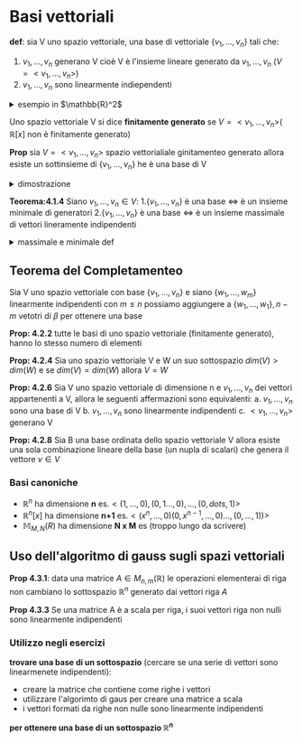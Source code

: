 # Basi vettoriali

 **def**: sia V uno spazio vettoriale, una base di vettoriale $\{v_1,\dots,v_n\}$ tali che:
 1. $v_1,\dots,v_n$ generano V  cioè V è l'insieme lineare generato da $v_1,\dots,v_n$ ($V=<v_1,\dots,v_n>$)
 1. $v_1,\dots,v_n$ sono linearmente indiependenti
 
<details>
<summary>
esempio in $\mathbb{R}^2$
</summary>

$v_1=(1,0)$,$v_2=(0,1)$
sono lineramente indiependenti perche sono multiplo dell'altro e generano $\mathbb{R}^2$

</details>


Uno spazio vettoriale V si dice **finitamente generato** se $V= <v_1,\dots,v_n>$( $\mathbb{R}[x]$ non è finitamente generato)



**Prop** sia $V=<v_1,\dots,v_n>$ spazio vettorialiale ginitamenteo generato allora esiste un sottinsieme di $\{v_1,\dots,v_n\}$ he è una base di V

<details>
<summary>
dimostrazione
</summary>

Se $v_1,\dots,v_n$ sono indipendenti $\{v_1,\dots,v_n\}$ sono una base se sono dipendenti per la prop  uno di essi è combinazione lineare degli altre sia $v_k$)

Prop 3.1.8 : $<v_1,\dots_,v_{k-1},v_{k+1},\dots,v_n>=<v_1,\dots,v_k,\dots,k_n>$

cancelliamo tutti i vettori finche non abbiamo tutti i vettori indipendenti

</details>



**Teorema:4.1.4** Siano $v_1,\dots,v_n \in V$:
1.$\{v_1,\dots,v_n \}$ è una base  $\iff$ è un insieme minimale di generatori
2.$\{v_1,\dots,v_n \}$ è una base  $\iff$ è un insieme massimale di vettori lineramente indipendenti 


<details>
<summary>
massimale e minimale def
</summary>

Un insieme di vettori con una certa proprità si dice minimale se ogni suo sottoinsieme proprio non ha più quella proprietù e massimale se ogni suo sovrainsieme proprio non ha più la proprietà

</details>


## Teorema del Completamenteo


Sia V uno spazio vettoriale con base $\{v_1,\dots,v_n\}$ e siano $\{w_1,\dots,w_m\}$  linearmente indipendenti con $m\leq n$ 
possiamo aggiungere a $\{w_1,\dots,w_1\}, n-m$  vetotri di $\beta$ per ottenere una base 


**Prop: 4.2.2** tutte le basi di uno spazio vettoriale (finitamente generato), hanno lo stesso numero di elementi


**Prop: 4.2.4** Sia uno spazio vettoriale V e W un suo sottospazio $dim(V)>dim(W)$ e se $dim(V)=dim(W)$ allora $V=W$


**Prop: 4.2.6** Sia V uno spazio vettoriale di dimensione  n e ${v_1,\dots,v_n}$  dei vettori appartenenti a V, allora le seguenti affermazioni sono equivalenti:
a. ${v_1,\dots,v_n}$ sono una base di V
b. $v_1,\dots,v_n$ sono linearmente indipendenti
c. $<v_1,\dots,v_n>$ generano V

**Prop: 4.2.8**  Sia B una base ordinata dello spazio vettoriale V allora esiste una sola combinazione lineare della base (un nupla di scalari) che genera il vettore $v\in V$


### Basi canoniche

- $\mathbb{R}^n$ ha dimensione **n** es.$<(1,\dots,0),(0,1\dots,0),\dots,(0,dots,1)>$
- $\mathbb{R}^n[x]$ ha dimensione **n+1** es.$<(x^n,\dots,0)(0,x^{n-1},\dots,0)\dots,(0,\dots,1))>$
- $\mathbb{M}_{M,N}(R)$ ha dimensione **N x M** es (troppo lungo da scrivere)




## Uso dell'algoritmo di gauss sugli spazi vettoriali

**Prop 4.3.1**: data una matrice $A \in M_{n,m} (\mathbb{R})$ le operazioni elementerai di riga non cambiano lo sottospazio $\mathbb{R}^n$ generato dai vettori riga $A$


**Prop 4.3.3** Se una matrice A è a scala per riga, i suoi vettori riga non nulli sono linearmente indipendenti

### Utilizzo negli esercizi

**trovare una base di un sottospazio** (cercare se una serie di vettori sono linearmenete indipendenti):
- creare la matrice che contiene come righe i vettori
- utilizzare l'algorimto di gaus per creare una matrice a scala
- i vettori formati da righe non nulle sono linearmente indipendenti


**per ottenere una base di un sottospazio $\mathbb{R}^n$**

